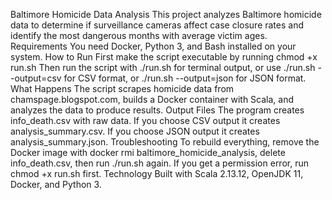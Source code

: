 Baltimore Homicide Data Analysis
This project analyzes Baltimore homicide data to determine if surveillance cameras affect case closure rates and identify the most dangerous months with average victim ages.
Requirements
You need Docker, Python 3, and Bash installed on your system.
How to Run
First make the script executable by running chmod +x run.sh
Then run the script with ./run.sh for terminal output, or use ./run.sh --output=csv for CSV format, or ./run.sh --output=json for JSON format.
What Happens
The script scrapes homicide data from chamspage.blogspot.com, builds a Docker container with Scala, and analyzes the data to produce results.
Output Files
The program creates info_death.csv with raw data. If you choose CSV output it creates analysis_summary.csv. If you choose JSON output it creates analysis_summary.json.
Troubleshooting
To rebuild everything, remove the Docker image with docker rmi baltimore_homicide_analysis, delete info_death.csv, then run ./run.sh again.
If you get a permission error, run chmod +x run.sh first.
Technology
Built with Scala 2.13.12, OpenJDK 11, Docker, and Python 3.
